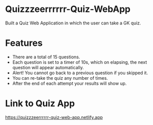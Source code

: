 # Quizzzeerrrrrr-Quiz-WebApp
Built a Quiz Web Application in which the user can take a GK quiz.

# Features
* There are a total of 15 questions.
* Each question is set to a timer of 10s, which on elapsing, the next question will appear automatically.
* Alert! You cannot go back to a previous question if you skipped it.
* You can re-take the quiz any number of times.
* After the end of each attempt your results will show up.

# Link to Quiz App
https://quizzzeerrrrrr-quiz-web-app.netlify.app
